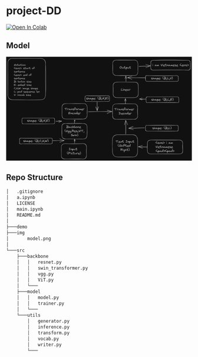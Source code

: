 # project-DD

<a href="https://colab.research.google.com/github/datvodinh10/project-DD/blob/master/main.ipynb" target="_parent"><img src="https://colab.research.google.com/assets/colab-badge.svg" alt="Open In Colab"/></a>

## Model

![Alt text](img/model.png)

## Repo Structure

```
│   .gitignore
│   a.ipynb
│   LICENSE
│   main.ipynb
│   README.md
│
├───demo
├───img
│       model.png
│
└───src
    ├───backbone
    │   │   resnet.py
    │   │   swin_transformer.py
    │   │   vgg.py
    │   │   ViT.py
    │   └───
    ├───model
    │   │   model.py
    │   │   trainer.py
    │   └───
    └───utils
        │   generator.py
        │   inference.py
        │   transform.py
        │   vocab.py
        │   writer.py
        └───
```